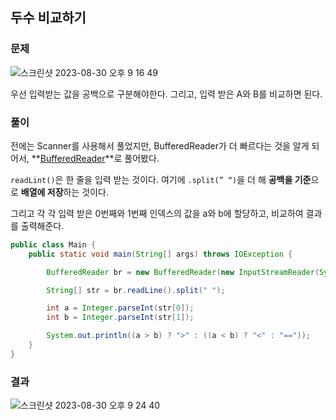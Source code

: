 ## 두수 비교하기

### 문제

![스크린샷 2023-08-30 오후 9 16 49](https://github.com/Heo-y-y/development-blog/assets/112863029/abe2bf71-15c0-4f11-81dd-a74e9b593f65)

우선 입력받는 값을 공백으로 구분해야한다. 그리고, 입력 받은 A와 B를 비교하면 된다.

### 풀이

전에는 Scanner를 사용해서 풀었지만, BufferedReader가 더 빠르다는 것을 알게 되어서, **[BufferedReader](https://localhost8586.gitbook.io/heo-blog/java/scanner_inputstream_bufferedreader)**로 풀어봤다.

`readLint()`은 한 줄을 입력 받는 것이다. 여기에 `.split(” “)`을 더 해 **공백을 기준**으로 **배열에 저장**하는 것이다.

그리고 각 각 입력 받은 0번째와 1번째 인덱스의 값을 a와 b에 할당하고, 비교하여 결과를 출력해준다.

```java
public class Main {
    public static void main(String[] args) throws IOException {

        BufferedReader br = new BufferedReader(new InputStreamReader(System.in));

        String[] str = br.readLine().split(" ");

        int a = Integer.parseInt(str[0]);
        int b = Integer.parseInt(str[1]);

        System.out.println((a > b) ? ">" : ((a < b) ? "<" : "=="));
    }
}
```

### 결과

![스크린샷 2023-08-30 오후 9 24 40](https://github.com/Heo-y-y/development-blog/assets/112863029/b93f726e-54cd-4f5e-b192-36a2675fcc69)

